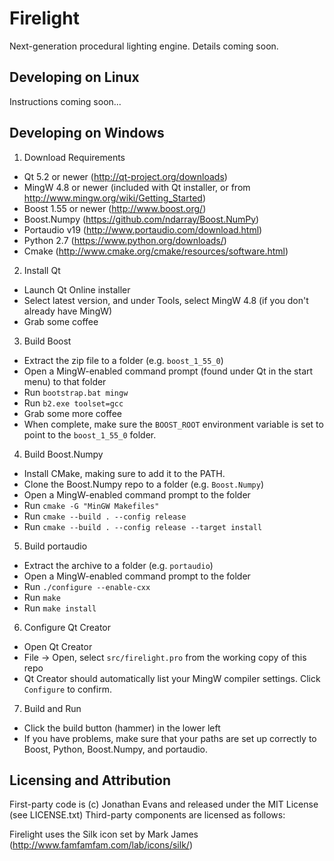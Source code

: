 Firelight
=========

Next-generation procedural lighting engine.
Details coming soon.

Developing on Linux
-------------------

Instructions coming soon...

Developing on Windows
---------------------

1. Download Requirements
  * Qt 5.2 or newer (http://qt-project.org/downloads)
  * MingW 4.8 or newer (included with Qt installer, or from http://www.mingw.org/wiki/Getting_Started)
  * Boost 1.55 or newer (http://www.boost.org/)
  * Boost.Numpy (https://github.com/ndarray/Boost.NumPy)
  * Portaudio v19 (http://www.portaudio.com/download.html)
  * Python 2.7 (https://www.python.org/downloads/)
  * Cmake (http://www.cmake.org/cmake/resources/software.html)
2. Install Qt
  * Launch Qt Online installer
  * Select latest version, and under Tools, select MingW 4.8 (if you don't already have MingW)
  * Grab some coffee
3. Build Boost
  * Extract the zip file to a folder (e.g. `boost_1_55_0`)
  * Open a MingW-enabled command prompt (found under Qt in the start menu) to that folder
  * Run `bootstrap.bat mingw`
  * Run `b2.exe toolset=gcc`
  * Grab some more coffee
  * When complete, make sure the `BOOST_ROOT` environment variable is set to point to the `boost_1_55_0` folder.
4. Build Boost.Numpy
  * Install CMake, making sure to add it to the PATH.
  * Clone the Boost.Numpy repo to a folder (e.g. `Boost.Numpy`)
  * Open a MingW-enabled command prompt to the folder
  * Run `cmake -G "MinGW Makefiles"`
  * Run `cmake --build . --config release`
  * Run `cmake --build . --config release --target install`
5. Build portaudio
  * Extract the archive to a folder (e.g. `portaudio`)
  * Open a MingW-enabled command prompt to the folder
  * Run `./configure --enable-cxx`
  * Run `make`
  * Run `make install`
6. Configure Qt Creator
  * Open Qt Creator
  * File -> Open, select `src/firelight.pro` from the working copy of this repo
  * Qt Creator should automatically list your MingW compiler settings.  Click `Configure` to confirm.
7. Build and Run
  * Click the build button (hammer) in the lower left
  * If you have problems, make sure that your paths are set up correctly to Boost, Python, Boost.Numpy, and portaudio.


Licensing and Attribution
-------------------------

First-party code is (c) Jonathan Evans and released under the MIT License (see LICENSE.txt)
Third-party components are licensed as follows:

Firelight uses the Silk icon set by Mark James (http://www.famfamfam.com/lab/icons/silk/)

